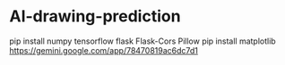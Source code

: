 # AI-drawing-prediction
pip install numpy tensorflow flask Flask-Cors Pillow
pip install  matplotlib
https://gemini.google.com/app/78470819ac6dc7d1
